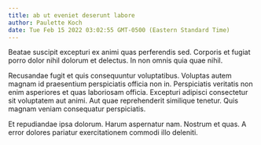 ```yaml
---
title: ab ut eveniet deserunt labore
author: Paulette Koch
date: Tue Feb 15 2022 03:02:55 GMT-0500 (Eastern Standard Time)
---
```

Beatae suscipit excepturi ex animi quas perferendis sed. Corporis et fugiat porro dolor nihil dolorum et delectus. In non omnis quia quae nihil.

 Recusandae fugit et quis consequuntur voluptatibus. Voluptas autem magnam id praesentium perspiciatis officia non in. Perspiciatis veritatis non enim asperiores et quas laboriosam officia. Excepturi adipisci consectetur sit voluptatem aut animi. Aut quae reprehenderit similique tenetur. Quis magnam veniam consequatur perspiciatis.

 Et repudiandae ipsa dolorum. Harum aspernatur nam. Nostrum et quas. A error dolores pariatur exercitationem commodi illo deleniti.